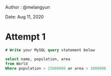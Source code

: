 Author : @melangyun

Date: Aug 11, 2020

# Attempt 1 

```sql
# Write your MySQL query statement below

select name, population, area
from World
Where population > 25000000 or area > 3000000

```
